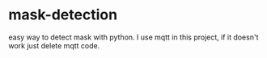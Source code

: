 # mask-detection
easy way to detect mask with python.
I use mqtt in this project, if it doesn't work just delete mqtt code. 
